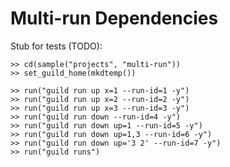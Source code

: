 # Multi-run Dependencies

Stub for tests (TODO):

    >> cd(sample("projects", "multi-run"))
    >> set_guild_home(mkdtemp())

    >> run("guild run up x=1 --run-id=1 -y")
    >> run("guild run up x=2 --run-id=2 -y")
    >> run("guild run up x=3 --run-id=3 -y")
    >> run("guild run down --run-id=4 -y")
    >> run("guild run down up=1 --run-id=5 -y")
    >> run("guild run down up=1,3 --run-id=6 -y")
    >> run("guild run down up='3 2' --run-id=7 -y")
    >> run("guild runs")
